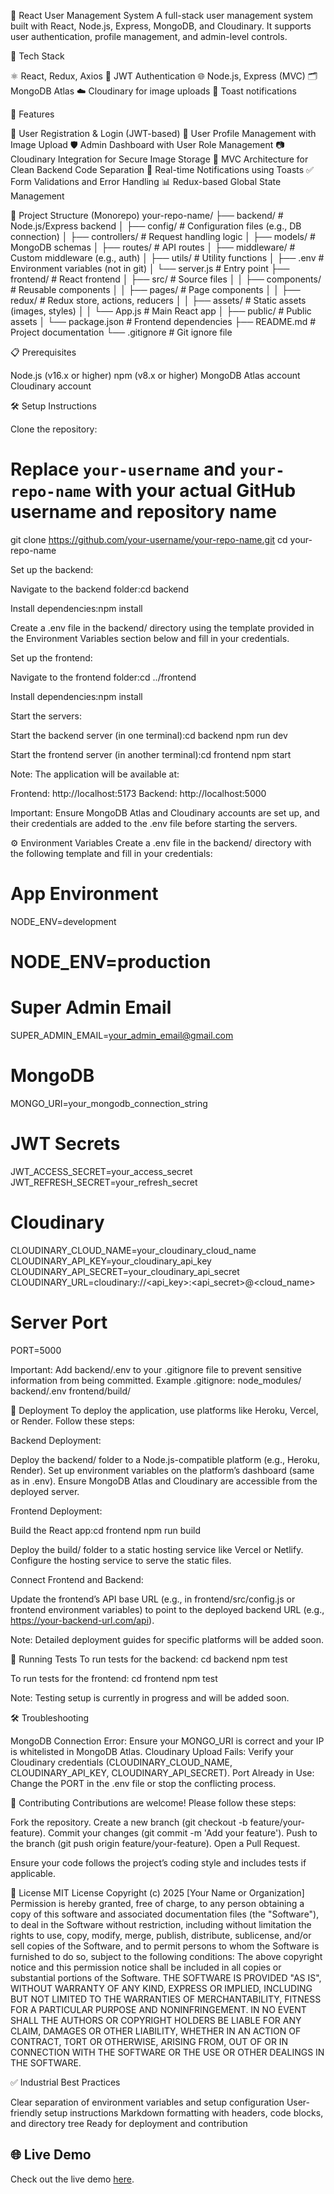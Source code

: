 👥 React User Management System
A full-stack user management system built with React, Node.js, Express, MongoDB, and Cloudinary. It supports user authentication, profile management, and admin-level controls.


🧪 Tech Stack

⚛️ React, Redux, Axios
🔐 JWT Authentication
🌐 Node.js, Express (MVC)
🗂️ MongoDB Atlas
☁️ Cloudinary for image uploads
🔔 Toast notifications


🚀 Features

🔐 User Registration & Login (JWT-based)
👤 User Profile Management with Image Upload
🛡️ Admin Dashboard with User Role Management
📷 Cloudinary Integration for Secure Image Storage
📁 MVC Architecture for Clean Backend Code Separation
📢 Real-time Notifications using Toasts
✅ Form Validations and Error Handling
📊 Redux-based Global State Management


📁 Project Structure (Monorepo)
your-repo-name/
├── backend/                    # Node.js/Express backend
│   ├── config/                 # Configuration files (e.g., DB connection)
│   ├── controllers/            # Request handling logic
│   ├── models/                 # MongoDB schemas
│   ├── routes/                 # API routes
│   ├── middleware/             # Custom middleware (e.g., auth)
│   ├── utils/                  # Utility functions
│   ├── .env                    # Environment variables (not in git)
│   └── server.js               # Entry point
├── frontend/                   # React frontend
│   ├── src/                    # Source files
│   │   ├── components/         # Reusable components
│   │   ├── pages/              # Page components
│   │   ├── redux/              # Redux store, actions, reducers
│   │   ├── assets/             # Static assets (images, styles)
│   │   └── App.js              # Main React app
│   ├── public/                 # Public assets
│   └── package.json            # Frontend dependencies
├── README.md                   # Project documentation
└── .gitignore                  # Git ignore file


📋 Prerequisites

Node.js (v16.x or higher)
npm (v8.x or higher)
MongoDB Atlas account
Cloudinary account


🛠️ Setup Instructions

Clone the repository:
# Replace `your-username` and `your-repo-name` with your actual GitHub username and repository name
git clone https://github.com/your-username/your-repo-name.git
cd your-repo-name


Set up the backend:

Navigate to the backend folder:cd backend


Install dependencies:npm install


Create a .env file in the backend/ directory using the template provided in the Environment Variables section below and fill in your credentials.


Set up the frontend:

Navigate to the frontend folder:cd ../frontend


Install dependencies:npm install




Start the servers:

Start the backend server (in one terminal):cd backend
npm run dev


Start the frontend server (in another terminal):cd frontend
npm start



Note: The application will be available at:

Frontend: http://localhost:5173
Backend: http://localhost:5000

Important: Ensure MongoDB Atlas and Cloudinary accounts are set up, and their credentials are added to the .env file before starting the servers.



⚙️ Environment Variables
Create a .env file in the backend/ directory with the following template and fill in your credentials:
# App Environment
NODE_ENV=development
# NODE_ENV=production

# Super Admin Email
SUPER_ADMIN_EMAIL=your_admin_email@gmail.com

# MongoDB
MONGO_URI=your_mongodb_connection_string

# JWT Secrets
JWT_ACCESS_SECRET=your_access_secret
JWT_REFRESH_SECRET=your_refresh_secret

# Cloudinary
CLOUDINARY_CLOUD_NAME=your_cloudinary_cloud_name
CLOUDINARY_API_KEY=your_cloudinary_api_key
CLOUDINARY_API_SECRET=your_cloudinary_api_secret
CLOUDINARY_URL=cloudinary://<api_key>:<api_secret>@<cloud_name>

# Server Port
PORT=5000

Important: Add backend/.env to your .gitignore file to prevent sensitive information from being committed. Example .gitignore:
node_modules/
backend/.env
frontend/build/


🚀 Deployment
To deploy the application, use platforms like Heroku, Vercel, or Render. Follow these steps:

Backend Deployment:

Deploy the backend/ folder to a Node.js-compatible platform (e.g., Heroku, Render).
Set up environment variables on the platform’s dashboard (same as in .env).
Ensure MongoDB Atlas and Cloudinary are accessible from the deployed server.


Frontend Deployment:

Build the React app:cd frontend
npm run build


Deploy the build/ folder to a static hosting service like Vercel or Netlify.
Configure the hosting service to serve the static files.


Connect Frontend and Backend:

Update the frontend’s API base URL (e.g., in frontend/src/config.js or frontend environment variables) to point to the deployed backend URL (e.g., https://your-backend-url.com/api).



Note: Detailed deployment guides for specific platforms will be added soon.

🧪 Running Tests
To run tests for the backend:
cd backend
npm test

To run tests for the frontend:
cd frontend
npm test

Note: Testing setup is currently in progress and will be added soon.

🛠️ Troubleshooting

MongoDB Connection Error: Ensure your MONGO_URI is correct and your IP is whitelisted in MongoDB Atlas.
Cloudinary Upload Fails: Verify your Cloudinary credentials (CLOUDINARY_CLOUD_NAME, CLOUDINARY_API_KEY, CLOUDINARY_API_SECRET).
Port Already in Use: Change the PORT in the .env file or stop the conflicting process.


🤝 Contributing
Contributions are welcome! Please follow these steps:

Fork the repository.
Create a new branch (git checkout -b feature/your-feature).
Commit your changes (git commit -m 'Add your feature').
Push to the branch (git push origin feature/your-feature).
Open a Pull Request.

Ensure your code follows the project’s coding style and includes tests if applicable.

📜 License
MIT License
Copyright (c) 2025 [Your Name or Organization]
Permission is hereby granted, free of charge, to any person obtaining a copy of this software and associated documentation files (the "Software"), to deal in the Software without restriction, including without limitation the rights to use, copy, modify, merge, publish, distribute, sublicense, and/or sell copies of the Software, and to permit persons to whom the Software is furnished to do so, subject to the following conditions:
The above copyright notice and this permission notice shall be included in all copies or substantial portions of the Software.
THE SOFTWARE IS PROVIDED "AS IS", WITHOUT WARRANTY OF ANY KIND, EXPRESS OR IMPLIED, INCLUDING BUT NOT LIMITED TO THE WARRANTIES OF MERCHANTABILITY, FITNESS FOR A PARTICULAR PURPOSE AND NONINFRINGEMENT. IN NO EVENT SHALL THE AUTHORS OR COPYRIGHT HOLDERS BE LIABLE FOR ANY CLAIM, DAMAGES OR OTHER LIABILITY, WHETHER IN AN ACTION OF CONTRACT, TORT OR OTHERWISE, ARISING FROM, OUT OF OR IN CONNECTION WITH THE SOFTWARE OR THE USE OR OTHER DEALINGS IN THE SOFTWARE.

✅ Industrial Best Practices

Clear separation of environment variables and setup configuration
User-friendly setup instructions
Markdown formatting with headers, code blocks, and directory tree
Ready for deployment and contribution


## 🌐 Live Demo

Check out the live demo [here](https://react-user-management-23.vercel.app/).